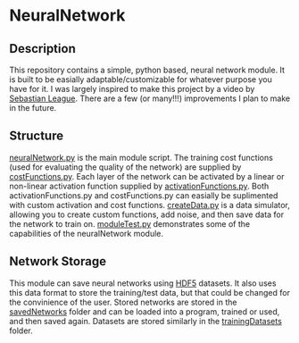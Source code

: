# NeuralNetwork

## Description

This repository contains a simple, python based, neural network module.  It is built to be easially adaptable/customizable for whatever purpose you have for it.  I was largely inspired to make this project by a video by [Sebastian League](https://www.youtube.com/watch?v=hfMk-kjRv4c&t=2232s).  There are a few (or many!!!) improvements I plan to make in the future.

## Structure

[neuralNetwork.py](.\neuralNetwork.py) is the main module script.  The training cost functions (used for evaluating the quality of the network) are supplied by [costFunctions.py](.\costFunctions.py).  Each layer of the network can be activated by a linear or non-linear activation function supplied by [activationFunctions.py](.\activationFunctions.py).  Both activationFunctions.py and costFunctions.py can easially be suplimented with custom activation and cost functions.  [createData.py](.\creatData.py) is a data simulator, allowing you to create custom functions, add noise, and then save data for the network to train on.  [moduleTest.py](.\moduleTest.py) demonstrates some of the capabilities of the neuralNetwork module.

## Network Storage

This module can save neural networks using [HDF5](https://docs.hdfgroup.org/hdf5/develop/_h5_d__u_g.html) datasets.  It also uses this data format to store the training/test data, but that could be changed for the convinience of the user.  Stored networks are stored in the [savedNetworks](.\savedNetworks) folder and can be loaded into a program, trained or used, and then saved again.  Datasets are stored similarly in the [trainingDatasets](.\trainingDatasets) folder.